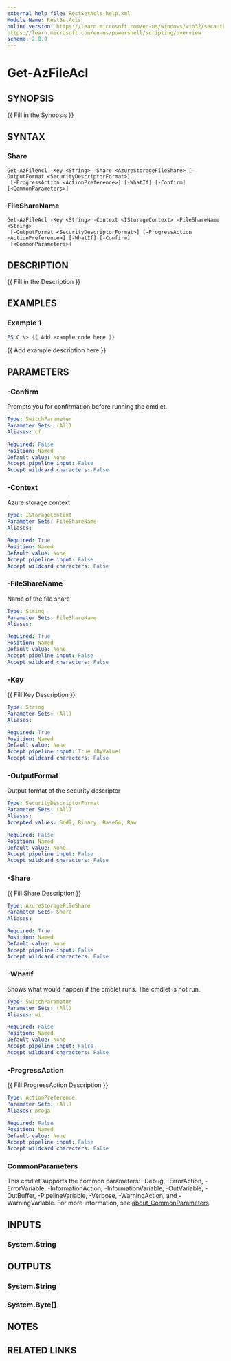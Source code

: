 ```yaml
---
external help file: RestSetAcls-help.xml
Module Name: RestSetAcls
online version: https://learn.microsoft.com/en-us/windows/win32/secauthz/security-descriptor-string-format
https://learn.microsoft.com/en-us/powershell/scripting/overview
schema: 2.0.0
---
```


# Get-AzFileAcl

## SYNOPSIS
{{ Fill in the Synopsis }}

## SYNTAX

### Share
```
Get-AzFileAcl -Key <String> -Share <AzureStorageFileShare> [-OutputFormat <SecurityDescriptorFormat>]
 [-ProgressAction <ActionPreference>] [-WhatIf] [-Confirm] [<CommonParameters>]
```

### FileShareName
```
Get-AzFileAcl -Key <String> -Context <IStorageContext> -FileShareName <String>
 [-OutputFormat <SecurityDescriptorFormat>] [-ProgressAction <ActionPreference>] [-WhatIf] [-Confirm]
 [<CommonParameters>]
```

## DESCRIPTION
{{ Fill in the Description }}

## EXAMPLES

### Example 1
```powershell
PS C:\> {{ Add example code here }}
```

{{ Add example description here }}

## PARAMETERS

### -Confirm
Prompts you for confirmation before running the cmdlet.

```yaml
Type: SwitchParameter
Parameter Sets: (All)
Aliases: cf

Required: False
Position: Named
Default value: None
Accept pipeline input: False
Accept wildcard characters: False
```

### -Context
Azure storage context

```yaml
Type: IStorageContext
Parameter Sets: FileShareName
Aliases:

Required: True
Position: Named
Default value: None
Accept pipeline input: False
Accept wildcard characters: False
```

### -FileShareName
Name of the file share

```yaml
Type: String
Parameter Sets: FileShareName
Aliases:

Required: True
Position: Named
Default value: None
Accept pipeline input: False
Accept wildcard characters: False
```

### -Key
{{ Fill Key Description }}

```yaml
Type: String
Parameter Sets: (All)
Aliases:

Required: True
Position: Named
Default value: None
Accept pipeline input: True (ByValue)
Accept wildcard characters: False
```

### -OutputFormat
Output format of the security descriptor

```yaml
Type: SecurityDescriptorFormat
Parameter Sets: (All)
Aliases:
Accepted values: Sddl, Binary, Base64, Raw

Required: False
Position: Named
Default value: None
Accept pipeline input: False
Accept wildcard characters: False
```

### -Share
{{ Fill Share Description }}

```yaml
Type: AzureStorageFileShare
Parameter Sets: Share
Aliases:

Required: True
Position: Named
Default value: None
Accept pipeline input: False
Accept wildcard characters: False
```

### -WhatIf
Shows what would happen if the cmdlet runs.
The cmdlet is not run.

```yaml
Type: SwitchParameter
Parameter Sets: (All)
Aliases: wi

Required: False
Position: Named
Default value: None
Accept pipeline input: False
Accept wildcard characters: False
```

### -ProgressAction
{{ Fill ProgressAction Description }}

```yaml
Type: ActionPreference
Parameter Sets: (All)
Aliases: proga

Required: False
Position: Named
Default value: None
Accept pipeline input: False
Accept wildcard characters: False
```

### CommonParameters
This cmdlet supports the common parameters: -Debug, -ErrorAction, -ErrorVariable, -InformationAction, -InformationVariable, -OutVariable, -OutBuffer, -PipelineVariable, -Verbose, -WarningAction, and -WarningVariable. For more information, see [about_CommonParameters](http://go.microsoft.com/fwlink/?LinkID=113216).

## INPUTS

### System.String

## OUTPUTS

### System.String

### System.Byte[]

## NOTES

## RELATED LINKS
